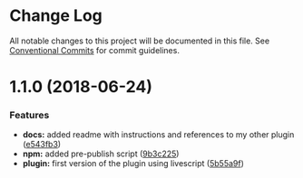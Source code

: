 # Change Log

All notable changes to this project will be documented in this file.
See [Conventional Commits](https://conventionalcommits.org) for commit guidelines.

<a name="1.1.0"></a>
# 1.1.0 (2018-06-24)


### Features

* **docs:** added readme with instructions and references to my other plugin ([e543fb3](https://github.com/danielo515/babel-plugin-all-curried/commit/e543fb3))
* **npm:** added pre-publish script ([9b3c225](https://github.com/danielo515/babel-plugin-all-curried/commit/9b3c225))
* **plugin:** first version of the plugin using livescript ([5b55a9f](https://github.com/danielo515/babel-plugin-all-curried/commit/5b55a9f))
